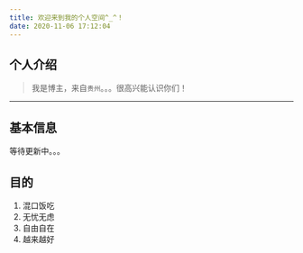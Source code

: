 ```yaml
---
title: 欢迎来到我的个人空间^_^！
date: 2020-11-06 17:12:04
---
```


## 个人介绍

> 我是博主，来自`贵州`。。。很高兴能认识你们！

------



## 基本信息

等待更新中。。。

## 目的

1. 混口饭吃
2. 无忧无虑
3. 自由自在
4. 越来越好